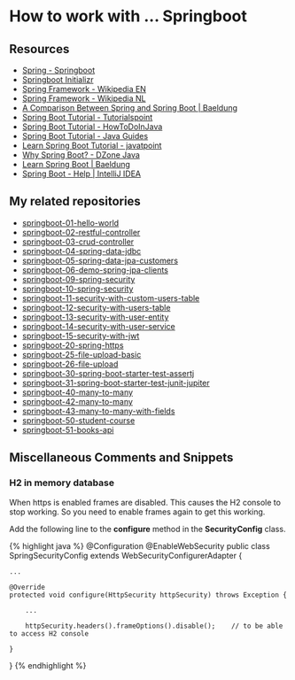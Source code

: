 # How to work with ... Springboot

## Resources

* [Spring - Springboot](https://spring.io/projects/spring-boot)
* [Springboot Initializr](https://start.spring.io)
* [Spring Framework - Wikipedia EN](https://en.wikipedia.org/wiki/Spring_Framework)
* [Spring Framework - Wikipedia NL](https://nl.wikipedia.org/wiki/Spring_Framework)
* [A Comparison Between Spring and Spring Boot | Baeldung](https://www.baeldung.com/spring-vs-spring-boot)
* [Spring Boot Tutorial - Tutorialspoint](https://www.tutorialspoint.com/spring_boot/index.htm)
* [Spring Boot Tutorial - HowToDoInJava](https://howtodoinjava.com/spring-boot-tutorials/)
* [Spring Boot Tutorial - Java Guides](https://www.javaguides.net/p/spring-boot-tutorial.html)
* [Learn Spring Boot Tutorial - javatpoint](https://www.javatpoint.com/spring-boot-tutorial)
* [Why Spring Boot? - DZone Java](https://dzone.com/articles/why-springboot)
* [Learn Spring Boot | Baeldung](https://www.baeldung.com/spring-boot)
* [Spring Boot - Help | IntelliJ IDEA](https://www.jetbrains.com/help/idea/spring-boot.html)

## My related repositories

* [springboot-01-hello-world](https://api.github.com/repos/PeterAnema/springboot-01-hello-world)
* [springboot-02-restful-controller](https://api.github.com/repos/PeterAnema/springboot-02-restful-controller)
* [springboot-03-crud-controller](https://api.github.com/repos/PeterAnema/springboot-03-crud-controller)
* [springboot-04-spring-data-jdbc](https://api.github.com/repos/PeterAnema/springboot-04-spring-data-jdbc)
* [springboot-05-spring-data-jpa-customers](https://api.github.com/repos/PeterAnema/springboot-05-spring-data-jpa-customers)
* [springboot-06-demo-spring-jpa-clients](https://api.github.com/repos/PeterAnema/springboot-06-demo-spring-jpa-clients)
* [springboot-09-spring-security](https://api.github.com/repos/PeterAnema/springboot-09-spring-security)
* [springboot-10-spring-security](https://api.github.com/repos/PeterAnema/springboot-10-spring-security)
* [springboot-11-security-with-custom-users-table](https://api.github.com/repos/PeterAnema/springboot-11-security-with-custom-users-table)
* [springboot-12-security-with-users-table](https://api.github.com/repos/PeterAnema/springboot-12-security-with-users-table)
* [springboot-13-security-with-user-entity](https://api.github.com/repos/PeterAnema/springboot-13-security-with-user-entity)
* [springboot-14-security-with-user-service](https://api.github.com/repos/PeterAnema/springboot-14-security-with-user-service)
* [springboot-15-security-with-jwt](https://api.github.com/repos/PeterAnema/springboot-15-security-with-jwt)
* [springboot-20-spring-https](https://api.github.com/repos/PeterAnema/springboot-20-spring-https)
* [springboot-25-file-upload-basic](https://api.github.com/repos/PeterAnema/springboot-25-file-upload-basic)
* [springboot-26-file-upload](https://api.github.com/repos/PeterAnema/springboot-26-file-upload)
* [springboot-30-spring-boot-starter-test-assertj](https://api.github.com/repos/PeterAnema/springboot-30-spring-boot-starter-test-assertj)
* [springboot-31-spring-boot-starter-test-junit-jupiter](https://api.github.com/repos/PeterAnema/springboot-31-spring-boot-starter-test-junit-jupiter)
* [springboot-40-many-to-many](https://api.github.com/repos/PeterAnema/springboot-40-many-to-many)
* [springboot-42-many-to-many](https://api.github.com/repos/PeterAnema/springboot-42-many-to-many)
* [springboot-43-many-to-many-with-fields](https://api.github.com/repos/PeterAnema/springboot-43-many-to-many-with-fields)
* [springboot-50-student-course](https://api.github.com/repos/PeterAnema/springboot-50-student-course)
* [springboot-51-books-api](https://api.github.com/repos/PeterAnema/springboot-51-books-api)

## Miscellaneous Comments and Snippets

### H2 in memory database

When https is enabled frames are disabled. This causes the H2 console to stop working. So you need to enable frames again to get this working. 

Add the following line to the **configure** method in the **SecurityConfig** class.

{% highlight java %}
@Configuration
@EnableWebSecurity
public class SpringSecurityConfig extends WebSecurityConfigurerAdapter {

    ...

    @Override
    protected void configure(HttpSecurity httpSecurity) throws Exception {

        ...

        httpSecurity.headers().frameOptions().disable();    // to be able to access H2 console

    }

}
{% endhighlight %}